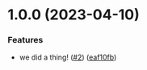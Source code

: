 # 1.0.0 (2023-04-10)


### Features

* we did a thing! ([#2](https://github.com/VisualBean/Automated-changelog-blogpost/issues/2)) ([eaf10fb](https://github.com/VisualBean/Automated-changelog-blogpost/commit/eaf10fbab1026cea64e07226d4ca24b31abd1868))
